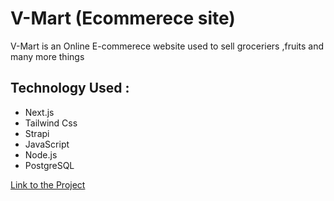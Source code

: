 # V-Mart (Ecommerece site)

V-Mart is an Online E-commerece website used to sell groceriers ,fruits and many more things


## Technology Used :
* Next.js 
* Tailwind Css 
* Strapi 
* JavaScript 
* Node.js 
* PostgreSQL


[Link to the Project](https://vmartfrontend.onrender.com/ "V-Mart")


